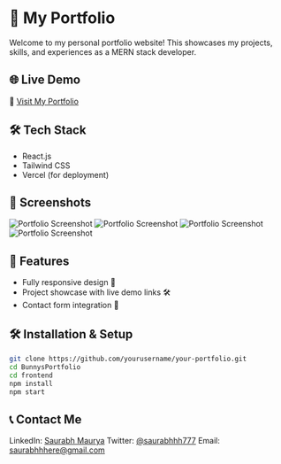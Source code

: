 # 🚀 My Portfolio

Welcome to my personal portfolio website! This showcases my projects, skills, and experiences as a MERN stack developer.

## 🌐 Live Demo
🔗 [Visit My Portfolio](https://www.asksaurabh.xyz/)

## 🛠 Tech Stack
- React.js
- Tailwind CSS
- Vercel (for deployment)

## 📸 Screenshots
![Portfolio Screenshot](https://github.com/user-attachments/assets/409599c1-4072-4aa0-a153-2bafd9f590df)
![Portfolio Screenshot](https://github.com/user-attachments/assets/bc3d49a6-cb46-4ee5-af9e-4df8e2a24435)
![Portfolio Screenshot](https://github.com/user-attachments/assets/91594960-d777-48bf-a5f1-dc68f91bb740)
![Portfolio Screenshot](https://github.com/user-attachments/assets/eb8afa57-0e44-4a18-b016-a744012c6637)

## 🚀 Features
- Fully responsive design 📱
- Project showcase with live demo links 🛠️
- Contact form integration 📩

## 🛠 Installation & Setup
```bash
git clone https://github.com/yourusername/your-portfolio.git
cd BunnysPortfolio
cd frontend
npm install
npm start 
```



## 📞 Contact Me
LinkedIn: [Saurabh Maurya](https://www.linkedin.com/in/saurabh-maurya-92b727245/)
Twitter: [@saurabhhh777](https://twitter.com/saurabhhh777)
Email: saurabhhhere@gmail.com
